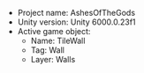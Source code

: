 <!-- UNITY CODE ASSIST INSTRUCTIONS START -->
- Project name: AshesOfTheGods
- Unity version: Unity 6000.0.23f1
- Active game object:
  - Name: TileWall
  - Tag: Wall
  - Layer: Walls
<!-- UNITY CODE ASSIST INSTRUCTIONS END -->